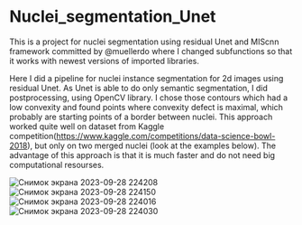 # Nuclei_segmentation_Unet
This is a project for nuclei segmentation using residual Unet and MIScnn framework committed by @muellerdo where I changed subfunctions so that it works with newest versions of imported libraries.

Here I did a pipeline for nuclei instance segmentation for 2d images using residual Unet. As Unet is able to do only semantic segmentation, I did postprocessing, using OpenCV library. I chose those contours which had a low convexity and found points where convexity defect is maximal, which probably are starting points of a border between nuclei. This approach worked quite well on dataset from Kaggle competition(https://www.kaggle.com/competitions/data-science-bowl-2018), but only on two merged nuclei (look at the examples below). The advantage of this approach is that it is much faster and do not need big computational resourses. 

![Снимок экрана 2023-09-28 224208](https://github.com/alinashtork/Nuclei_instance_segmentation_Unet/assets/117568813/989abaf8-5b3a-464c-8add-fb235d4be108)
![Снимок экрана 2023-09-28 224150](https://github.com/alinashtork/Nuclei_instance_segmentation_Unet/assets/117568813/4ac30a6a-b115-4adc-a41a-b417506c4e11)
![Снимок экрана 2023-09-28 224016](https://github.com/alinashtork/Nuclei_instance_segmentation_Unet/assets/117568813/2aa90c69-2e90-4110-a19d-0307e1d1af68)
![Снимок экрана 2023-09-28 224030](https://github.com/alinashtork/Nuclei_instance_segmentation_Unet/assets/117568813/9fdb961c-dab1-42f1-a8aa-3f183defc2a8)
